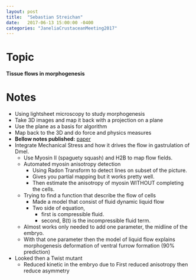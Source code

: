 ```yaml
---
layout: post
title:  "Sebastian Streichan"
date:   2017-06-13 15:00:00 -0400
categories: "JaneliaCrustaceanMeeting2017"
---
```


# Topic
**Tissue flows in morphogenesis**

# Notes
* Using lightsheet microscopy to study morphogenesis
* Take 3D images and map it back with a projection on a plane
* Use the plane as a basis for algorithm
* Map back to the 3D and do force and physics measures
* **Bellow notes published:** [paper](https://arxiv.org/abs/1701.07100)
* Integrate Mechanical Stress and how it drives the flow in gastrulation of Dmel.
  * Use Myosin II (spaguety squash) and H2B to map flow fields.
  * Automated myosin anisotropy detection
    * Using Radon Transform to detect lines on subset of the picture.
    * Gives you partial mapping but it works pretty well.
    * Then estimate the anisotropy of myosin WITHOUT completing the cells.
  * Trying to find a function that describe the flow of cells
    * Made a model that consist of fluid dynamic liquid flow
    * Two side of equation,
      * first is compressible fluid.
      * second, B(t) is the incompressible fluid term.
  * Almost works only needed to add one parameter, the midline of the embryo.
  * With that one parameter then the model of liquid flow explains morphogenesis deformation of ventral furrow formation (90% prediction)
* Looked then a Twist mutant
  * Reduced kinetic in the embryo due to First reduced anisotropy then reduce asymmetry
